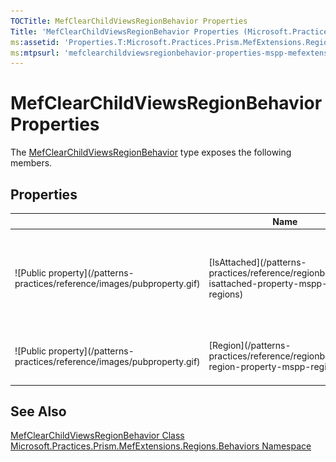 ```yaml
---
TOCTitle: MefClearChildViewsRegionBehavior Properties
Title: 'MefClearChildViewsRegionBehavior Properties (Microsoft.Practices.Prism.MefExtensions.Regions.Behaviors)'
ms:assetid: 'Properties.T:Microsoft.Practices.Prism.MefExtensions.Regions.Behaviors.MefClearChildViewsRegionBehavior'
ms:mtpsurl: 'mefclearchildviewsregionbehavior-properties-mspp-mefextensions-regions-behaviors.md'
---
```



# MefClearChildViewsRegionBehavior Properties

The [MefClearChildViewsRegionBehavior](/patterns-practices/reference/mefclearchildviewsregionbehavior-class-mspp-mefextensions-regions-behaviors) type exposes the following members.

## Properties

<table>
<thead>
<tr class="header">
<th> </th>
<th>Name</th>
<th>Description</th>
</tr>
</thead>
<tbody>
<tr class="odd">

<td>![Public property](/patterns-practices/reference/images/pubproperty.gif)</td>

<td>[IsAttached](/patterns-practices/reference/regionbehavior-isattached-property-mspp-regions)</td>
<td><div class="summary">Returns **truetrue** (**True** in Visual Basic) if the behavior is attached to a region, **falsefalse** (**False** in Visual Basic) otherwise.
</div>
(Inherited from [RegionBehavior](/patterns-practices/reference/regionbehavior-class-mspp-regions).)</td>
</tr>
<tr class="even">

<td>![Public property](/patterns-practices/reference/images/pubproperty.gif)</td>

<td>[Region](/patterns-practices/reference/regionbehavior-region-property-mspp-regions)</td>
<td><div class="summary">
Behavior's attached region.
</div>
(Inherited from [RegionBehavior](/patterns-practices/reference/regionbehavior-class-mspp-regions).)</td>
</tr>
</tbody>
</table>

## See Also

[MefClearChildViewsRegionBehavior Class](/patterns-practices/reference/mefclearchildviewsregionbehavior-class-mspp-mefextensions-regions-behaviors)  
[Microsoft.Practices.Prism.MefExtensions.Regions.Behaviors Namespace](/patterns-practices/reference/mspp-mefextensions-regions-behaviors-namespace)  